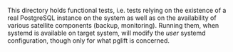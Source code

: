<!--
SPDX-FileCopyrightText: 2021 Dalibo

SPDX-License-Identifier: GPL-3.0-or-later
-->

This directory holds functional tests, i.e. tests relying on the existence of
a real PostgreSQL instance on the system as well as on the availability of
various satellite components (backup, monitoring). Running them, when systemd
is available on target system, will modify the *user* systemd configuration,
though only for what pglift is concerned.
